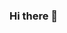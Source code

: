 ### Hi there 👋

<!--
**lestec-al/lestec-al** is a ✨ _special_ ✨ repository because its `README.md` (this file) appears on your GitHub profile.

Here are some ideas to get you started:

- 🔭 I’m currently working on ...
- 🌱 I’m currently learning ...
- 👯 I’m looking to collaborate on ...
- 🤔 I’m looking for help with ...
- 💬 Ask me about ...
- 📫 How to reach me: ...
- 😄 Pronouns: ...
- ⚡ Fun fact: ...

<table>
      <img height="130px" align="left" alt="webDev's Github Languages"
        src="https://github-readme-stats-sigma-five.vercel.app/api/top-langs/?username=lestec-al&layout=compact&theme=vision-friendly-dark" />
    </td>
  </tr>
</table>

-->
